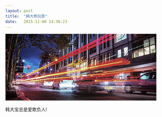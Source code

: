 ```yaml
---
layout: post
title:  "韩大熊玩意"
date:   2015-11-08 14:36:23
---
```


<span class="image featured"><img src="/images/pic03.jpg" alt=""></span>

韩大宝总是爱欺负人!
